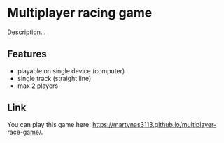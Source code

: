 # Multiplayer racing game

Description...

## Features
- playable on single device (computer)
- single track (straight line)
- max 2 players

## Link
You can play this game here: https://martynas3113.github.io/multiplayer-race-game/.
